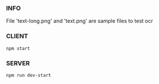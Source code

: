 ### INFO

File 'text-long.png' and 'text.png' are sample files to test ocr

### CLIENT

`npm start`

### SERVER

`npm run dev-start`
